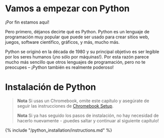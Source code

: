 # Vamos a empezar con Python

¡Por fin estamos aquí!

Pero primero, déjanos decirte qué es Python. Python es un lenguaje de programación muy popular que puede ser usado para crear sitios web, juegos, software científico, gráficos, y más, mucho más.

Python se originó en la década de 1980 y su principal objetivo es ser legible por los seres humanos (¡no sólo por máquinas!). Por esta razón parece mucho más sencillo que otros lenguajes de programación, pero no te preocupes – ¡Python también es realmente poderoso!

# Instalación de Python

> **Nota** Si usas un Chromebook, omite este capítulo y asegúrate de seguir las instrucciones de [Chromebook Setup](../chromebook_setup/README.md).
> 
> **Nota** Si ya has seguido los pasos de instalación, no hay necesidad de hacerlo nuevamente - ¡puedes saltar y continuar al siguiente capítulo!

{% include "/python_installation/instructions.md" %}